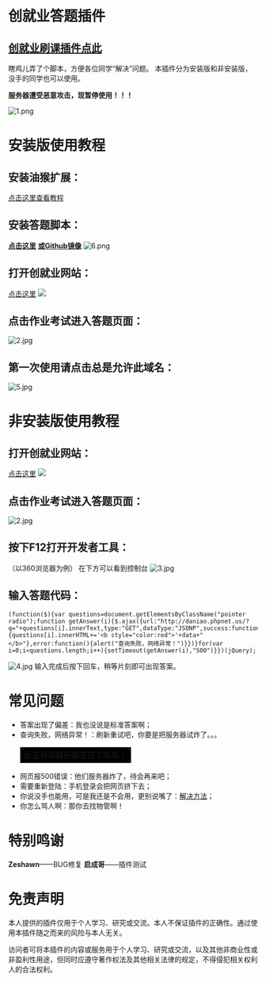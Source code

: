 # 创就业答题插件

## [创就业刷课插件点此](https://github.com/asd2323208/asd2323208.github.io/blob/master/CJYWatch.md)

瞎鸡儿弄了个脚本，方便各位同学“解决”问题。
本插件分为安装版和非安装版，没手的同学也可以使用。

**服务器遭受恶意攻击，现暂停使用！！！**

![1.png](https://i.loli.net/2020/03/26/yPqkSZWR5dKj83H.png)

# 安装版使用教程

## 安装油猴扩展：
[点击这里查看教程](https://blog.csdn.net/qq_31150365/article/details/90447934)

## 安装答题脚本：
**[点击这里](https://greasyfork.org/zh-CN/scripts/398765-cjyanswer)** **[或Github镜像](https://github.com/asd2323208/asd2323208.github.io/raw/master/js/CJYAnswer.user.js)**
![6.png](https://i.loli.net/2020/03/26/Tiy5SVhRbdJ8Q9c.png)

## 打开创就业网站：
[点击这里](http://ccsu.hunbys.com/web/student/course/list#0)
![](https://i.loli.net/2020/02/17/igFD6SN5fml38pV.jpg)

## 点击作业考试进入答题页面：
![2.jpg](https://i.loli.net/2020/03/26/TdJsCmcLbIM9ZwR.jpg)

## 第一次使用请点击总是允许此域名：
![5.jpg](https://i.loli.net/2020/03/26/TAxHu7oKmyB3hrU.jpg)

# 非安装版使用教程

## 打开创就业网站：
[点击这里](http://ccsu.hunbys.com/web/student/course/list#0)
![](https://i.loli.net/2020/02/17/igFD6SN5fml38pV.jpg)

## 点击作业考试进入答题页面：
![2.jpg](https://i.loli.net/2020/03/26/TdJsCmcLbIM9ZwR.jpg)


## 按下F12打开开发者工具：
（以360浏览器为例）
在下方可以看到控制台
![3.jpg](https://i.loli.net/2020/03/26/c5QkyVq3pTsmuCf.jpg)

## 输入答题代码：

    (function($){var questions=document.getElementsByClassName("pointer radio");function getAnswer(i){$.ajax({url:"http://daniao.phpnet.us/?q="+questions[i].innerText,type:"GET",dataType:"JSONP",success:function(data){questions[i].innerHTML+='<b style="color:red">'+data+"</b>"},error:function(){alert("查询失败，网络异常！")}})}for(var i=0;i<questions.length;i++){setTimeout(getAnswer(i),"500")}})(jQuery);

![4.jpg](https://i.loli.net/2020/03/26/OxT1F3b6i82o5Qy.jpg)
输入完成后按下回车，稍等片刻即可出现答案。

# 常见问题
* 答案出现了偏差：我也没说是标准答案啊；
* 查询失败，网络异常！：刷新重试吧，你要是把服务器试炸了。。。<table><tr><td bgcolor=black> 反正我早就把题答完了哈哈；</td></tr></table> 
* 网页报500错误：他们服务器炸了，待会再来吧；
* 需要重新登陆：手机登录会把网页挤下去；
* 你说没手也能用，可是我还是不会用，更别说嘴了：[解决方法](https://www.baidu.com/s?wd=%E4%BD%A0%E6%98%AF%E5%BC%B1%E6%99%BA%E5%90%97&ie=UTF-8)；
* 你怎么骂人啊：那你去找物管啊！

# 特别鸣谢
**Zeshawn**——BUG修复
**启成哥**——插件测试

# 免责声明
本人提供的插件仅用于个人学习、研究或交流。本人不保证插件的正确性。通过使用本插件随之而来的风险与本人无关。

访问者可将本插件的内容或服务用于个人学习、研究或交流，以及其他非商业性或非盈利性用途，但同时应遵守著作权法及其他相关法律的规定，不得侵犯相关权利人的合法权利。


